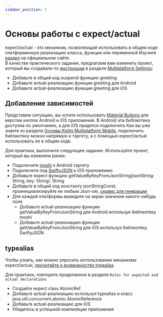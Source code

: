 ```yaml
---
sidebar_position: 5
---
```


# Основы работы с expect/actual

expect/actual - это механизм, позволяющий использовать в общем коде платформенную реализацию класса, функции или переменной
Изучите [раздел](https://kotlinlang.org/docs/mpp-connect-to-apis.html) на официальном сайте.  
В качестве практического задания, предлагаем вам изменить проект, который вы создавали по [инструкции](https://kotlinlang.org/docs/kmm-create-first-app.html) в разделе [Multiplatform Settings](multiplatform-settings):
- Добавьте в общий код suspend-функцию greeting
- Добавьте actual-реализацию функции greeting для Android
- Добавьте actual-реализацию функции greeting для iOS

## Добавление зависимостей

Представим ситуацию, вы хотите использовать [Material Buttons](https://material.io/components/buttons) для верстки кнопок Android и iOS приложений. В Android эта библиотека доступна по умолчанию, а для iOS придется подключить
Как вы уже знаете из раздела [Основы Kotlin Multiplatform Mobile](kmm), подключить библиотеку можно напрямую к таргету, а с помощью expect/actual использовать ее в общем коде.

Для практики, выполните следующее задание. Используйте проект, который вы изменяли ранее:
- Подключите [moshi](https://github.com/square/moshi) к Android таргету
- Подключите под [SwiftyJSON](https://github.com/SwiftyJSON/SwiftyJSON) к iOS приложению
- Добавьте expect функцию getValueByKeyFromJsonString(jsonString: String, key: String): String
- Добавьте в общий код константу jsonStringConst, проинициализируйте ее любым Json-ом, [сервис для генерации](https://json-generator.com/)
- Для каждой платформы выведите на экран значение какого-нибудь поля
    - Добавьте actual-реализацию функции getValueByKeyFromJsonString для Android используя библиотеку moshi
    - Добавьте actual-реализацию функции getValueByKeyFromJsonString для iOS используя библиотеку SwiftyJSON
    
## typealias 

Чтобы узнать, как можно упросить использование механизма expect/actual, [прочитайте о возможностях typealias](https://kotlinlang.org/docs/mpp-connect-to-apis.html#rules-for-expected-and-actual-declarations)

Для практики, повторите проделанное в разделе `Rules for expected and actual declarations`
- Создайте expect class AtomicRef
- Добавьте actual-реализацию используя typealias и класс java.util.concurrent.atomic.AtomicReference
- Добавьте actual-реализацию для iOS
- Убедитесь в успешной компиляции приложения

